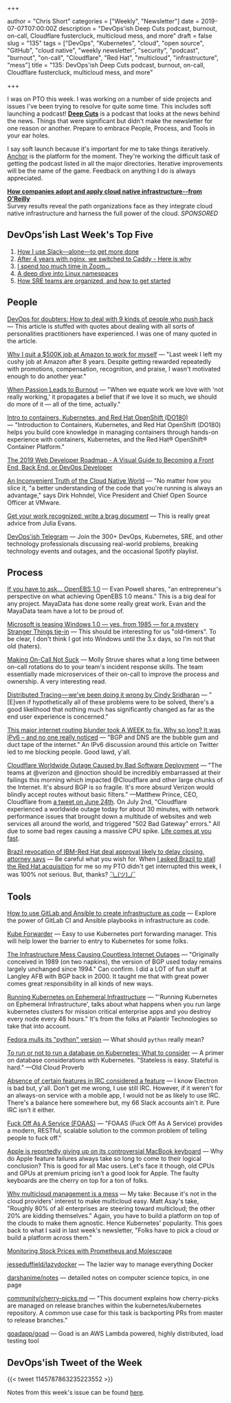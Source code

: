 +++

author = "Chris Short"
categories = ["Weekly", "Newsletter"]
date = 2019-07-07T07:00:00Z
description = "DevOps'ish Deep Cuts podcast, burnout, on-call, Cloudflare fustercluck, multicloud mess, and more"
draft = false
slug = "135"
tags = ["DevOps", "Kubernetes", "cloud", "open source", "GitHub", "cloud native", "weekly newsletter", "security", "podcast", "burnout", "on-call", "Cloudflare", "Red Hat", "multicloud", "infrastructure", "mess"]
title = "135: DevOps'ish Deep Cuts podcast, burnout, on-call, Cloudflare fustercluck, multicloud mess, and more"

+++

I was on PTO this week. I was working on a number of side projects and issues I've been trying to resolve for quite some time. This includes soft launching a podcast! [**Deep Cuts**](https://devopsish.com/deep-cuts-134/) is a podcast that looks at the news behind the news. Things that were significant but didn't make the newsletter for one reason or another. Prepare to embrace People, Process, and Tools in your ear holes.

I say soft launch because it's important for me to take things iteratively. [Anchor](https://anchor.fm/devopsish) is the platform for the moment. They're working the difficult task of getting the podcast listed in all the major directories. Iterative improvements will be the name of the game. Feedback on anything I do is always appreciated.

[**How companies adopt and apply cloud native infrastructure--from O'Reilly**](https://www.oreilly.com/pub/cpc/224549)  
Survey results reveal the path organizations face as they integrate cloud native infrastructure and harness the full power of the cloud. *SPONSORED*

## DevOps'ish Last Week's Top Five

1. [How I use Slack—alone—to get more done](https://char.gd/blog/2019/how-i-use-slack-alone-to-get-more-done)
1. [After 4 years with nginx, we switched to Caddy - Here is why](https://engineering.hashnode.com/after-4-years-with-nginx-we-switched-to-caddy-here-is-why-cjxbv8eb2001ke8s1yl7ndroz)
1. [I spend too much time in Zoom...](https://medium.com/@joebeda/i-spend-too-much-time-in-zoom-5eedcea5cc90)
1. [A deep dive into Linux namespaces](http://ifeanyi.co/posts/linux-namespaces-part-1/)
1. [How SRE teams are organized, and how to get started](https://cloud.google.com/blog/products/devops-sre/how-sre-teams-are-organized-and-how-to-get-started)

## People

[DevOps for doubters: How to deal with 9 kinds of people who push back](https://enterprisersproject.com/article/2019/7/devops-for-doubters-9-tips) — This article is stuffed with quotes about dealing with all sorts of personalities practitioners have experienced. I was one of many quoted in the article.

[Why I quit a $500K job at Amazon to work for myself](https://danielvassallo.com/only-intrinsic-motivation-lasts/) — "Last week I left my cushy job at Amazon after 8 years. Despite getting rewarded repeatedly with promotions, compensation, recognition, and praise, I wasn't motivated enough to do another year."

[When Passion Leads to Burnout](https://hbr.org/2019/07/when-passion-leads-to-burnout) — "When we equate work we love with 'not really working,' it propagates a belief that if we love it so much, we should do more of it — all of the time, actually."

[Intro to containers, Kubernetes, and Red Hat OpenShift (DO180)](https://www.redhat.com/en/services/training/do180-introduction-containers-kubernetes-red-hat-openshift) — "Introduction to Containers, Kubernetes, and Red Hat OpenShift (DO180) helps you build core knowledge in managing containers through hands-on experience with containers, Kubernetes, and the Red Hat® OpenShift® Container Platform."

[The 2019 Web Developer Roadmap - A Visual Guide to Becoming a Front End, Back End, or DevOps Developer](https://www.freecodecamp.org/news/2019-web-developer-roadmap/)

[An Inconvenient Truth of the Cloud Native World](https://www.tfir.io/2019/07/05/cloud-native-trends-security-risk-dirk-hohndel-cncf-kubecon/) — "No matter how you slice it, "a better understanding of the code that you're running is always an advantage," says Dirk Hohndel, Vice President and Chief Open Source Officer at VMware.

[Get your work recognized: write a brag document](https://jvns.ca/blog/brag-documents/) — This is really great advice from Julia Evans.

[DevOps'ish Telegram](https://t.me/devopsish) — Join the 300+ DevOps, Kubernetes, SRE, and other technology professionals discussing real-world problems, breaking technology events and outages, and the occasional Spotify playlist.

## Process

[If you have to ask... OpenEBS 1.0](https://medium.com/mayadata/if-you-have-to-ask-openebs-1-0-dd4a1663c8a9) — Evan Powell shares, "an entrepreneur's perspective on what achieving OpenEBS 1.0 means." This is a big deal for any project. MayaData has done some really great work. Evan and the MayaData team have a lot to be proud of.

[Microsoft is teasing Windows 1.0 — yes, from 1985 — for a mystery Stranger Things tie-in](https://www.theverge.com/tldr/2019/7/5/20683448/microsoft-windows-1-0-stranger-things-season-3-upside-down-july-8) — This should be interesting for us "old-timers". To be clear, I don't think I got into Windows until the 3.x days, so I'm not that old (haters).

[Making On-Call Not Suck](https://dev.to/molly_struve/making-on-call-not-suck-490) — Molly Struve shares what a long time between on-call rotations do to your team's incident response skills. The team essentially made microservices of their on-call to improve the process and ownership. A very interesting read.

[Distributed Tracing — we've been doing it wrong by Cindy Sridharan](https://medium.com/@copyconstruct/distributed-tracing-weve-been-doing-it-wrong-39fc92a857df) — "[E]ven if hypothetically all of these problems were to be solved, there's a good likelihood that nothing much has significantly changed as far as the end user experience is concerned."

[This major internet routing blunder took A WEEK to fix. Why so long? It was IPv6 – and no one really noticed](https://www.theregister.co.uk/2019/07/02/ipv6_routing_error/) — "BGP and DNS are the bubble gum and duct tape of the internet." An IPv6 discussion around this article on Twitter led to me blocking people. Good lawd, y'all.

[Cloudflare Worldwide Outage Caused by Bad Software Deployment](https://www.bleepingcomputer.com/news/technology/cloudflare-worldwide-outage-caused-by-bad-software-deployment/) — "The teams at @verizon and @noction should be incredibly embarrassed at their failings this morning which impacted @Cloudflare and other large chunks of the Internet. It's absurd BGP is so fragile. It's more absurd Verizon would blindly accept routes without basic filters." —Matthew Prince, CEO, Cloudflare from [a tweet on June 24th](https://twitter.com/eastdakota/status/1143182575680143361). On July 2nd, "Cloudflare experienced a worldwide outage today for about 30 minutes, with network performance issues that brought down a multitude of websites and web services all around the world, and triggered "502 Bad Gateway" errors." All due to some bad regex causing a massive CPU spike. [Life comes at you fast](https://blog.cloudflare.com/cloudflare-outage/).

[Brazil revocation of IBM-Red Hat deal approval likely to delay closing, attorney says](https://www.wraltechwire.com/2019/06/28/brazil-revocation-of-ibm-red-hat-deal-approval-likely-to-delay-closing-attorney-says/) — Be careful what you wish for. When [I asked Brazil to stall the Red Hat acquisition](https://twitter.com/ChrisShort/status/1145793603182239744) for me so my PTO didn't get interrupted this week, I was 100% not serious. But, thanks? [¯\\\_(ツ)\_/¯](https://chrisshort.net/shrug/)

## Tools

[How to use GitLab and Ansible to create infrastructure as code](https://about.gitlab.com/2019/07/01/using-ansible-and-gitlab-as-infrastructure-for-code/) — Explore the power of GitLab CI and Ansible playbooks in infrastructure as code.

[Kube Forwarder](https://kube-forwarder.pixelpoint.io/?utm_source=newsletter&utm_medium=devopsish&utm_campaign=135) — Easy to use Kubernetes port forwarding manager. This will help lower the barrier to entry to Kubernetes for some folks.

[The Infrastructure Mess Causing Countless Internet Outages](https://www.wired.com/story/bgp-route-leak-internet-outage/) — "Originally conceived in 1989 (on two napkins), the version of BGP used today remains largely unchanged since 1994." Can confirm. I did a LOT of fun stuff at Langley AFB with BGP back in 2000. It taught me that with great power comes great responsibility in all kinds of new ways.

[Running Kubernetes on Ephemeral Infrastructure](https://ctovision.com/running-kubernetes-on-ephemeral-infrastructure/) — "'Running Kubernetes on Ephemeral Infrastructure', talks about what happens when you run large kubernetes clusters for mission critical enterprise apps and you destroy every node every 48 hours." It's from the folks at Palantir Technologies so take that into account.

[Fedora mulls its "python" version](https://lwn.net/Articles/792718/) — What should `python` really mean?

[To run or not to run a database on Kubernetes: What to consider](https://cloud.google.com/blog/products/databases/to-run-or-not-to-run-a-database-on-kubernetes-what-to-consider) — A primer on database considerations with Kubernetes. "Stateless is easy. Stateful is hard." —Old Cloud Proverb

[Absence of certain features in IRC considered a feature](https://drewdevault.com/2019/07/01/Absence-of-features-in-IRC.html) — I know Electron is bad but, y'all. Don't get me wrong, I use still IRC. However, if it weren't for an always-on service with a mobile app, I would not be as likely to use IRC. There's a balance here somewhere but, my 66 Slack accounts ain't it. Pure IRC isn't it either.

[Fuck Off As A Service (FOAAS)](https://foaas.com/) — "FOAAS (Fuck Off As A Service) provides a modern, RESTful, scalable solution to the common problem of telling people to fuck off."

[Apple is reportedly giving up on its controversial MacBook keyboard](https://www.theverge.com/2019/7/4/20682079/apple-butterfly-switch-scissor-switch-2019-macbook-air-2020-macbook-pro) — Why do Apple feature failures always take so long to come to their logical conclusion? This is good for all Mac users. Let's face it though, old CPUs and GPUs at premium pricing isn't a good look for Apple. The faulty keyboards are the cherry on top for a ton of folks.

[Why multicloud management is a mess](https://www.techrepublic.com/article/why-multicloud-management-is-a-mess/) — My take: Because it's not in the cloud providers' interest to make multicloud easy. Matt Asay's take, "Roughly 80% of all enterprises are steering toward multicloud; the other 20% are kidding themselves." Again, you have to build a platform on top of the clouds to make them agnostic. Hence Kubernetes' popularity. This goes back to what I said in last week's newsletter, "Folks have to pick a cloud or build a platform across them."

[Monitoring Stock Prices with Prometheus and Molescrape](https://eliteinformatiker.de/2019/07/03/monitoring-stock-prices-with-prometheus-and-molescrape)

[jesseduffield/lazydocker](https://github.com/jesseduffield/lazydocker) — The lazier way to manage everything Docker

[darshanime/notes](https://github.com/darshanime/notes) — detailed notes on computer science topics, in one page

[community/cherry-picks.md](https://github.com/kubernetes/community/blob/master/contributors/devel/sig-release/cherry-picks.md) — "This document explains how cherry-picks are managed on release branches within the kubernetes/kubernetes repository. A common use case for this task is backporting PRs from master to release branches."

[goadapp/goad](https://github.com/goadapp/goad) — Goad is an AWS Lambda powered, highly distributed, load testing tool

## DevOps'ish Tweet of the Week

{{< tweet 1145787863235223552 >}}

Notes from this week's issue can be found [here](./notes/).
